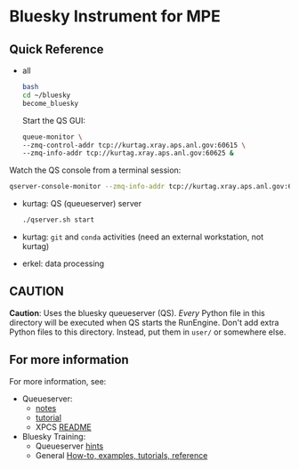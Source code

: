 # Bluesky Instrument for MPE

## Quick Reference

- all
  
  ```bash
  bash
  cd ~/bluesky
  become_bluesky
  ```

  Start the QS GUI:

  ```bash
  queue-monitor \
  --zmq-control-addr tcp://kurtag.xray.aps.anl.gov:60615 \
  --zmq-info-addr tcp://kurtag.xray.aps.anl.gov:60625 &
  ```

<!--
usage: queue-monitor \
  --zmq-control-addr tcp://localhost:60615. \
  --zmq-info-addr tcp://localhost:60625 \
  --http-server-uri http://localhost:60610
-->

  Watch the QS console from a terminal session:

  ```bash
  qserver-console-monitor --zmq-info-addr tcp://kurtag.xray.aps.anl.gov:60625
  ```

- kurtag: QS (queueserver) server
  
  ```bash
  ./qserver.sh start
  ```

- kurtag: `git` and `conda` activities (need an external workstation, not kurtag)
- erkel: data processing

## CAUTION

**Caution**:  Uses the bluesky queueserver (QS).  _Every_ Python file in this
directory will be executed when QS starts the RunEngine. Don't add extra Python
files to this directory.  Instead, put them in `user/` or somewhere else.

## For more information

For more information, see: 

- Queueserver:
  - [notes](./qserver.md)
  - [tutorial](https://blueskyproject.io/bluesky-queueserver/tutorial.html#running-re-manager-with-custom-startup-code)
  - XPCS [README](https://github.com/APS-8ID-DYS/bluesky)
- Bluesky Training:
  - Queueserver [hints](https://github.com/BCDA-APS/bdp_controls/blob/main/qserver/README.md)
  - General [How-to, examples, tutorials, reference](https://bcda-aps.github.io/bluesky_training)
